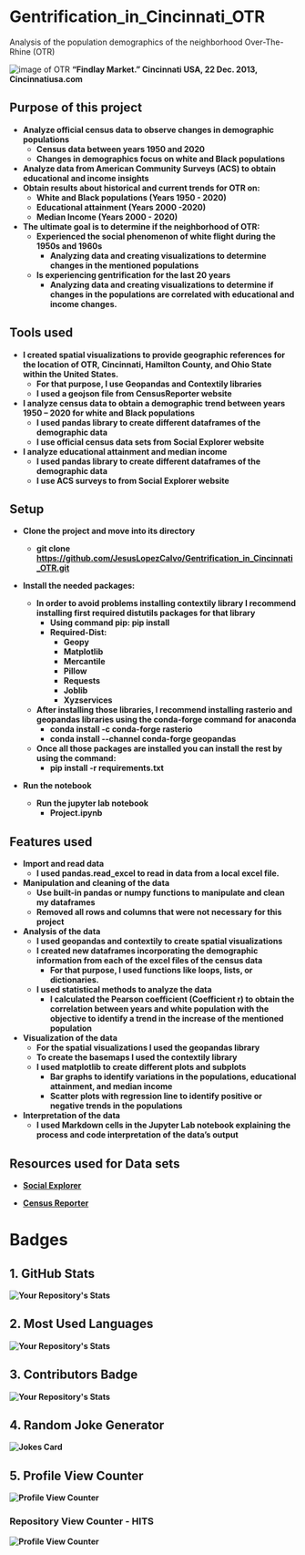 # **Gentrification_in_Cincinnati_OTR**

Analysis of the population demographics of the neighborhood Over-The-Rhine (OTR)

![image of OTR](https://cincinnatiusa.com/sites/default/files/styles/Array/public/1_Findlay%20Market_Pramik_1.jpg)
 <b>“Findlay Market.” Cincinnati USA, 22 Dec. 2013,              Cincinnatiusa.com 

## **Purpose of this project**

* Analyze official census data to observe changes in demographic populations
    * Census data between years 1950 and 2020
    * Changes in demographics focus on white and Black populations
* Analyze data from American Community Surveys (ACS) to obtain educational and income insights
* Obtain results about historical and current trends for OTR on:
    * White and Black populations (Years 1950 - 2020)
    * Educational attainment (Years 2000 -2020)
    * Median Income (Years 2000 - 2020)
* The ultimate goal is to determine if the neighborhood of OTR:
    * Experienced the social phenomenon of white flight during the 1950s and 1960s
        * Analyzing data and creating visualizations to determine changes in the mentioned populations
    * Is experiencing gentrification for the last 20 years
        * Analyzing data and creating visualizations to determine if changes in the populations are correlated with educational and income changes.

## **Tools used**
* I created spatial visualizations to provide geographic references for the location of OTR, Cincinnati, Hamilton County, and Ohio State within the United States.
    * For that purpose, I use Geopandas and Contextily libraries 
    * I used a geojson file from CensusReporter website
* I analyze census data to obtain a demographic trend between years 1950 – 2020 for white and Black populations
    * I used pandas library to create different dataframes of the demographic data
    * I use official census data sets from Social Explorer website 
* I analyze educational attainment and median income
    * I used pandas library to create different dataframes of the demographic data
    * I use ACS surveys to from Social Explorer website


## **Setup**

* **Clone the project and move into its directory**
    * git clone https://github.com/JesusLopezCalvo/Gentrification_in_Cincinnati_OTR.git

* **Install the needed packages:**
    * In order to avoid problems installing contextily library I recommend installing first required distutils packages for that library 
        * Using command pip:  pip install <name of the distutil>
        * Required-Dist:
            * Geopy
            * Matplotlib
            * Mercantile
            * Pillow
            * Requests
            * Joblib
            * Xyzservices
    * After installing those libraries, I recommend installing rasterio and geopandas libraries using the conda-forge command for anaconda 
        * conda install -c conda-forge rasterio
        * conda install --channel conda-forge geopandas
    * Once all those packages are installed you can install the rest by using the command:
        * pip install -r requirements.txt

* **Run the notebook**
    * Run the jupyter lab notebook 
        * Project.ipynb 


## **Features used**
* **Import and read data**
    * I used pandas.read_excel to read in data from a local excel file.
* **Manipulation and cleaning of the data**
    * Use built-in pandas or numpy functions to manipulate and clean my dataframes
    * Removed all rows and columns that were not necessary for this project
* **Analysis of the data**
    * I used geopandas and contextily to create spatial visualizations
    * I created new dataframes incorporating the demographic information from each of the excel files of the census data
        * For that purpose, I used functions like loops, lists, or dictionaries.
    * I used statistical methods to analyze the data
        * I calculated the Pearson coefficient (Coefficient r) to obtain the correlation between years and white population with the objective to identify a trend in the increase of the mentioned population
* **Visualization of the data**
    * For the spatial visualizations I used the geopandas library
    * To create the basemaps I used the contextily library
    * I used matplotlib to create different plots and subplots 
        * Bar graphs to identify variations in the populations, educational attainment, and median income
        * Scatter plots with regression line to identify positive or negative trends in the populations
* **Interpretation of the data**
    * I used Markdown cells in the Jupyter Lab notebook explaining the process and code interpretation of the data’s output

## **Resources used for Data sets**

* [Social Explorer](https://www.socialexplorer.com/a9676d974c/explore "Census Data Sets")

* [Census Reporter](https://censusreporter.org/data/table/?table=B03002&geo_ids=16000US3915000,05000US39061,31000US17140,04000US39,01000US,140|16000US3915000&primary_geo_id=16000US3915000 "Census Data for spatial visualizations")

# Badges 
## 1. GitHub Stats
![Your Repository's Stats](https://github-readme-stats.vercel.app/api?username=JesusLopezCalvo&show_icons=true)
## 2. Most Used Languages
![Your Repository's Stats](https://github-readme-stats.vercel.app/api/top-langs/?username=JesusLopezCalvo&theme=blue-green)
## 3. Contributors Badge
![Your Repository's Stats](https://contrib.rocks/image?repo=JesusLopezCalvo/Gentrification_in_Cincinnati_OTR)
## 4. Random Joke Generator
![Jokes Card](https://readme-jokes.vercel.app/api)
## 5. Profile View Counter
![Profile View Counter](https://komarev.com/ghpvc/?username=JesusLopezCalvo)
### Repository View Counter - HITS
![Profile View Counter](https://komarev.com/ghpvc/?username=JesusLopezCalvo)